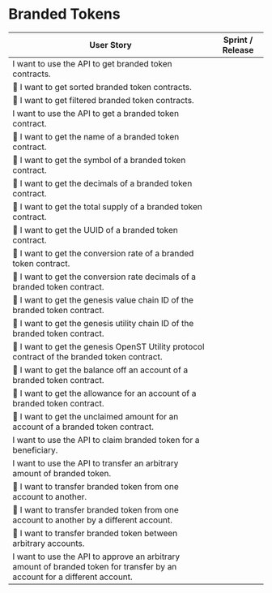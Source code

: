 # Branded Tokens
| User Story | Sprint / Release |
|---|---|
| I want to use the API to get branded token contracts. |   |
| :pushpin: I want to get sorted branded token contracts. |   |
| :pushpin: I want to get filtered branded token contracts. |   |
| I want to use the API to get a branded token contract. |   |
| :pushpin: I want to get the name of a branded token contract. |   |
| :pushpin: I want to get the symbol of a branded token contract. |   |
| :pushpin: I want to get the decimals of a branded token contract. |   |
| :pushpin: I want to get the total supply of a branded token contract. |   |
| :pushpin: I want to get the UUID of a branded token contract. |   |
| :pushpin: I want to get the conversion rate of a branded token contract. |   |
| :pushpin: I want to get the conversion rate decimals of a branded token contract. |   |
| :pushpin: I want to get the genesis value chain ID of the branded token contract. |   |
| :pushpin: I want to get the genesis utility chain ID of the branded token contract. |   |
| :pushpin: I want to get the genesis OpenST Utility protocol contract of the branded token contract. |   |
| :pushpin: I want to get the balance off an account of a branded token contract. |   |
| :pushpin: I want to get the allowance for an account of a branded token contract. |   |
| :pushpin: I want to get the unclaimed amount for an account of a branded token contract. |   |
| I want to use the API to claim branded token for a beneficiary. |   |
| I want to use the API to transfer an arbitrary amount of branded token. |   |
| :pushpin: I want to transfer branded token from one account to another. |   |
| :pushpin: I want to transfer branded token from one account to another by a different account. |   |
| :pushpin: I want to transfer branded token between arbitrary accounts. |   |
| I want to use the API to approve an arbitrary amount of branded token for transfer by an account for a different account. |   |